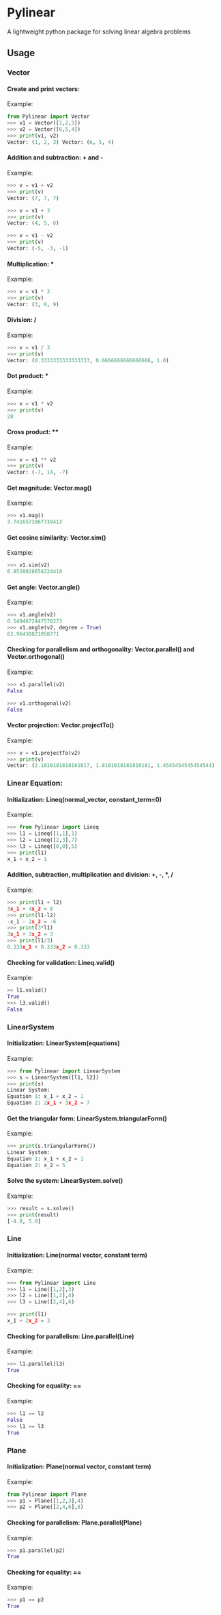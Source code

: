 # Pylinear
A lightweight python package for solving linear algebra problems

## Usage

### Vector

#### Create and print vectors:

Example:

```python
from Pylinear import Vector
>>> v1 = Vector([1,2,3])
>>> v2 = Vector([6,5,4])
>>> print(v1, v2)
Vector: (1, 2, 3) Vector: (6, 5, 4)
```

#### Addition and subtraction: + and -

Example:

```python
>>> v = v1 + v2
>>> print(v)
Vector: (7, 7, 7)

>>> v = v1 + 3
>>> print(v)
Vector: (4, 5, 6)

>>> v = v1 - v2
>>> print(v)
Vector: (-5, -3, -1)
```

#### Multiplication: *

Example:

```python
>>> v = v1 * 3
>>> print(v)
Vector: (3, 6, 9)
```

#### Division: /

Example:

```python
>>> v = v1 / 3
>>> print(v)
Vector: (0.3333333333333333, 0.6666666666666666, 1.0)
```

#### Dot product: *

Example:

```python
>>> v = v1 * v2
>>> print(v)
28
```

#### Cross product: **

Example:

```python
>>> v = v1 ** v2
>>> print(v)
Vector: (-7, 14, -7)
```

#### Get magnitude: Vector.mag()

Example:

```python
>>> v1.mag()
3.7416573867739413
```

#### Get cosine similarity: Vector.sim()

Example:

```python
>>> v1.sim(v2)
0.8528028654224418
```

#### Get angle: Vector.angle()

Example:

```python
>>> v1.angle(v2)
0.5494672447576273
>>> v1.angle(v2, degree = True)
62.96430821058771
```

#### Checking for parallelism and orthogonality: Vector.parallel() and Vector.orthogonal()

Example:

```python
>>> v1.parallel(v2)
False

>>> v1.orthogonal(v2)
False
```

#### Vector projection: Vector.projectTo()

Example:

```python
>>> v = v1.projectTo(v2)
>>> print(v)
Vector: (2.1818181818181817, 1.8181818181818181, 1.4545454545454544)
```
### Linear Equation:

#### Initialization: Lineq(normal_vector, constant_term=0)

Example:

```python
>>> from Pylinear import Lineq
>>> l1 = Lineq([1,1],1)
>>> l2 = Lineq([2,3],7)
>>> l3 = Lineq([0,0],5)
>>> print(l1)
x_1 + x_2 = 1
```

#### Addition, subtraction, multiplication and division: +, -, *, /

Example:

```python
>>> print(l1 + l2)
3x_1 + 4x_2 = 8
>>> print(l1-l2)
-x_1 - 2x_2 = -6
>>> print(3*l1)
3x_1 + 3x_2 = 3
>>> print(l1/3)
0.333x_1 + 0.333x_2 = 0.333
```

#### Checking for validation: Lineq.valid()

Example:

```python
>> l1.valid()
True
>>> l3.valid()
False
```

### LinearSystem

#### Initialization: LinearSystem(equations)

Example:

```python
>>> from Pylinear import LinearSystem
>>> s = LinearSystem([l1, l2])
>>> print(s)
Linear System:
Equation 1: x_1 + x_2 = 1
Equation 2: 2x_1 + 3x_2 = 7
```

#### Get the triangular form: LinearSystem.triangularForm()

Example:

```python
>>> print(s.triangularForm())
Linear System:
Equation 1: x_1 + x_2 = 1
Equation 2: x_2 = 5
```

#### Solve the system: LinearSystem.solve()

Example:

```python
>>> result = s.solve()
>>> print(result)
[-4.0, 5.0]
```

### Line

#### Initialization: Line(normal vector, constant term)

Example:

```python
>>> from Pylinear import Line
>>> l1 = Line([1,2],3)
>>> l2 = Line([1,2],4)
>>> l3 = Line([2,4],6)

>>> print(l1)
x_1 + 2x_2 = 3
```

#### Checking for parallelism: Line.parallel(Line)

Example:

```python
>>> l1.parallel(l3)
True
```
#### Checking for equality: ==

Example:

```python
>>> l1 == l2
False
>>> l1 == l3
True
```

### Plane

#### Initialization: Plane(normal vector, constant term)

Example:

```python
from Pylinear import Plane
>>> p1 = Plane([1,2,3],4)
>>> p2 = Plane([2,4,6],8)
```

#### Checking for parallelism: Plane.parallel(Plane)

Example:

```python
>>> p1.parallel(p2)
True
```
#### Checking for equality: ==

Example:

```python
>>> p1 == p2
True
```

